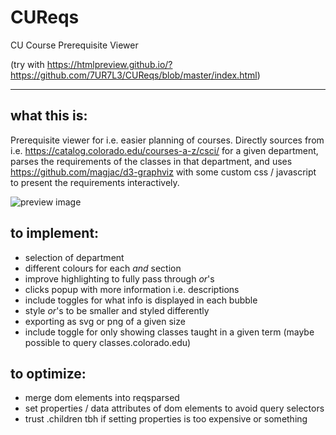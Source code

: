 # CUReqs
CU Course Prerequisite Viewer

(try with https://htmlpreview.github.io/?https://github.com/7UR7L3/CUReqs/blob/master/index.html)

---

## what this is:

Prerequisite viewer for i.e. easier planning of courses. Directly sources from i.e. https://catalog.colorado.edu/courses-a-z/csci/ for a given department, parses the requirements of the classes in that department, and uses https://github.com/magjac/d3-graphviz with some custom css / javascript to present the requirements interactively.

![preview image](https://i.vgy.me/dxDNhc.png)


## to implement:

- selection of department
- different colours for each _and_ section
- improve highlighting to fully pass through _or_'s
- clicks popup with more information i.e. descriptions
- include toggles for what info is displayed in each bubble
- style _or_'s to be smaller and styled differently
- exporting as svg or png of a given size
- include toggle for only showing classes taught in a given term (maybe possible to query classes.colorado.edu)


## to optimize:

- merge dom elements into reqsparsed
- set properties / data attributes of dom elements to avoid query selectors
- trust .children tbh if setting properties is too expensive or something